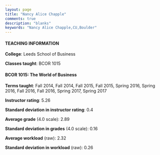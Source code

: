 ```yaml
---
layout: page
title: "Nancy Alice Chapple" 
comments: true
description: "blanks"
keywords: "Nancy Alice Chapple,CU,Boulder"
---
```

<head>
<script src="https://ajax.googleapis.com/ajax/libs/jquery/2.1.3/jquery.min.js"></script>
<script src="https://dl.dropboxusercontent.com/s/pc42nxpaw1ea4o9/highcharts.js?dl=0"></script>
<!-- <script src="../assets/js/highcharts.js"></script> -->
<style type="text/css">@font-face {
	font-family: "Bebas Neue";
	src: url(https://www.filehosting.org/file/details/544349/BebasNeue Regular.otf) format("opentype");
	}
	h1.Bebas { 
		font-family: "Bebas Neue", Verdana, Tahoma;
	}
</style>
</head>
	   
#### TEACHING INFORMATION

**College**: Leeds School of Business

**Classes taught**: BCOR 1015

#### BCOR 1015: The World of Business

**Terms taught**: Fall 2014, Fall 2014, Fall 2015, Fall 2015, Spring 2016, Spring 2016, Fall 2016, Fall 2016, Spring 2017, Spring 2017

**Instructor rating**: 5.26

**Standard deviation in instructor rating**: 0.4

**Average grade** (4.0 scale): 2.89

**Standard deviation in grades** (4.0 scale): 0.16

**Average workload** (raw): 2.32

**Standard deviation in workload** (raw): 0.26

